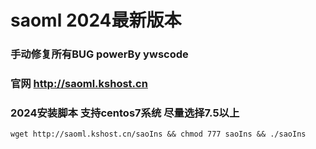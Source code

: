 # saoml 2024最新版本
### 手动修复所有BUG  powerBy ywscode
### 官网 http://saoml.kshost.cn
### 2024安装脚本 支持centos7系统 尽量选择7.5以上
```
wget http://saoml.kshost.cn/saoIns && chmod 777 saoIns && ./saoIns
```
